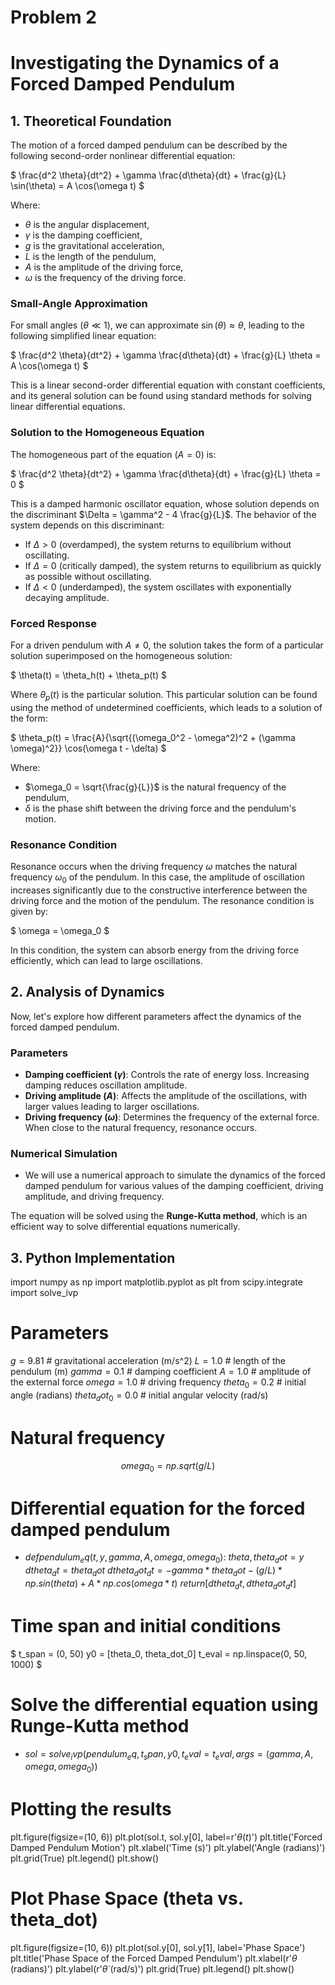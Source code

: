 # Problem 2
# Investigating the Dynamics of a Forced Damped Pendulum

## 1. Theoretical Foundation

The motion of a forced damped pendulum can be described by the following second-order nonlinear differential equation:

$
\frac{d^2 \theta}{dt^2} + \gamma \frac{d\theta}{dt} + \frac{g}{L} \sin(\theta) = A \cos(\omega t)
$

Where:
- $\theta$ is the angular displacement,
- $\gamma$ is the damping coefficient,
- $g$ is the gravitational acceleration,
- $L$ is the length of the pendulum,
- $A$ is the amplitude of the driving force,
- $\omega$ is the frequency of the driving force.

### Small-Angle Approximation

For small angles ($\theta \ll 1$), we can approximate $\sin(\theta) \approx \theta$, leading to the following simplified linear equation:

$
\frac{d^2 \theta}{dt^2} + \gamma \frac{d\theta}{dt} + \frac{g}{L} \theta = A \cos(\omega t)
$

This is a linear second-order differential equation with constant coefficients, and its general solution can be found using standard methods for solving linear differential equations.

### Solution to the Homogeneous Equation

The homogeneous part of the equation ($A = 0$) is:

$
\frac{d^2 \theta}{dt^2} + \gamma \frac{d\theta}{dt} + \frac{g}{L} \theta = 0
$

This is a damped harmonic oscillator equation, whose solution depends on the discriminant $\Delta = \gamma^2 - 4 \frac{g}{L}$. The behavior of the system depends on this discriminant:

- If $\Delta > 0$ (overdamped), the system returns to equilibrium without oscillating.
- If $\Delta = 0$ (critically damped), the system returns to equilibrium as quickly as possible without oscillating.
- If $\Delta < 0$ (underdamped), the system oscillates with exponentially decaying amplitude.

### Forced Response

For a driven pendulum with $A \neq 0$, the solution takes the form of a particular solution superimposed on the homogeneous solution:

$
\theta(t) = \theta_h(t) + \theta_p(t)
$

Where $\theta_p(t)$ is the particular solution. This particular solution can be found using the method of undetermined coefficients, which leads to a solution of the form:

$
\theta_p(t) = \frac{A}{\sqrt{(\omega_0^2 - \omega^2)^2 + (\gamma \omega)^2}} \cos(\omega t - \delta)
$

Where:
- $\omega_0 = \sqrt{\frac{g}{L}}$ is the natural frequency of the pendulum,
- $\delta$ is the phase shift between the driving force and the pendulum's motion.

### Resonance Condition

Resonance occurs when the driving frequency $\omega$ matches the natural frequency $\omega_0$ of the pendulum. In this case, the amplitude of oscillation increases significantly due to the constructive interference between the driving force and the motion of the pendulum. The resonance condition is given by:

$
\omega = \omega_0
$

In this condition, the system can absorb energy from the driving force efficiently, which can lead to large oscillations.

## 2. Analysis of Dynamics

Now, let's explore how different parameters affect the dynamics of the forced damped pendulum.

### Parameters
- **Damping coefficient ($\gamma$)**: Controls the rate of energy loss. Increasing damping reduces oscillation amplitude.
- **Driving amplitude ($A$)**: Affects the amplitude of the oscillations, with larger values leading to larger oscillations.
- **Driving frequency ($\omega$)**: Determines the frequency of the external force. When close to the natural frequency, resonance occurs.

### Numerical Simulation

* We will use a numerical approach to simulate the dynamics of the forced damped pendulum for various values of the damping coefficient, driving amplitude, and driving frequency.

The equation will be solved using the **Runge-Kutta method**, which is an efficient way to solve differential equations numerically.

## 3. Python Implementation

import numpy as np
import matplotlib.pyplot as plt
from scipy.integrate import solve_ivp

# Parameters

$g = 9.81$ # gravitational acceleration (m/s^2)
$L = 1.0$  # length of the pendulum (m)
$gamma = 0.1$  # damping coefficient
$A = 1.0$  # amplitude of the external force
$omega = 1.0$ # driving frequency
$theta_0 = 0.2$  # initial angle (radians)
$theta_dot_0 = 0.0$ # initial angular velocity (rad/s)


# Natural frequency
$$
omega_0 = np.sqrt(g / L)
$$

# Differential equation for the forced damped pendulum
* $def pendulum_eq(t, y, gamma, A, omega, omega_0):$
$theta, theta_dot = y$
$dtheta_dt = theta_dot$
$dtheta_dot_dt = -gamma * theta_dot - (g / L) * np.sin(theta) + A * np.cos(omega * t)$
$return [dtheta_dt, dtheta_dot_dt]$

# Time span and initial conditions
$
t_span = (0, 50)
y0 = [theta_0, theta_dot_0]
t_eval = np.linspace(0, 50, 1000)
$

# Solve the differential equation using Runge-Kutta method
* $sol = solve_ivp(pendulum_eq, t_span, y0, t_eval=t_eval, args=(gamma, A, omega, omega_0))$

# Plotting the results
plt.figure(figsize=(10, 6))
plt.plot(sol.t, sol.y[0], label=r'$\theta(t)$')
plt.title('Forced Damped Pendulum Motion')
plt.xlabel('Time (s)')
plt.ylabel('Angle (radians)')
plt.grid(True)
plt.legend()
plt.show()

# Plot Phase Space (theta vs. theta_dot)
plt.figure(figsize=(10, 6))
plt.plot(sol.y[0], sol.y[1], label='Phase Space')
plt.title('Phase Space of the Forced Damped Pendulum')
plt.xlabel(r'$\theta$ (radians)')
plt.ylabel(r'$\dot{\theta}$ (rad/s)')
plt.grid(True)
plt.legend()
plt.show()
